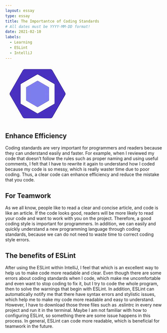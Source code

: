 ```yaml
---
layout: essay
type: essay
title: The Importantce of Coding Standards
# All dates must be YYYY-MM-DD format!
date: 2021-02-10
labels: 
  - Learning
  - ESLint
  - IntelliJ
---
```

<img class="ui medium left floated image" src="../images/ESLint.jpeg">

## Enhance Efficiency
Coding standards are very important for programmers and readers because they can understand easily and faster. For example, when I reviewed my code that doesn’t follow the rules such as proper naming and using useful comments, I felt that I have to rewrite it again to understand how I coded because my code is so messy, which is really waster time due to poor coding. Thus, a clear code can enhance efficiency and reduce the mistake that you code.
## For Teamwork 
As we all know, people like to read a clear and concise article, and code is like an article. If the code looks good, readers will be more likely to read your code and want to work with you on the project. Therefore, a good coding style is important for programmers. In addition, we can easily and quickly understand a new programming language through coding standards, because we can do not need to waste time to correct coding style errors.
## The benefits of ESLint
After using the ESLint within IntelliJ, I feel that which is an excellent way to help us to make code more readable and clear. Even though there are some errors about coding standards when I code, which make me uncomfortable and even want to stop coding to fix it, but I try to code the whole program, then to solve the warnings that begin with ESLint. In addition, ESLint can automatically notify me that there have syntax errors and stylistic issues, which help me to make my code more readable and easy to understand. However, I have to download those three files such as .eslintrc in every new project  and run it in the terminal. Maybe I am not familiar with how to configuring ESLint, so something there are some issue happens in this process. In general, ESLint can code more readable, which is beneficial for teamwork in the future. 

